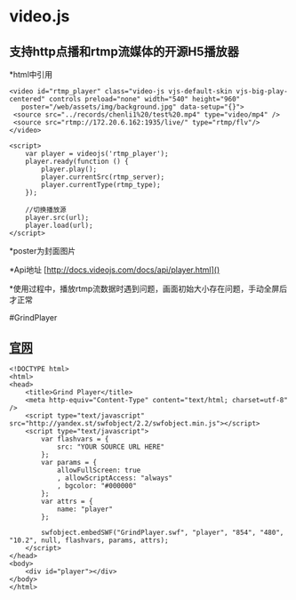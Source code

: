 # video.js

## 支持http点播和rtmp流媒体的开源H5播放器

*html中引用

	<video id="rtmp_player" class="video-js vjs-default-skin vjs-big-play-centered" controls preload="none" width="540" height="960"
       poster="/web/assets/img/background.jpg" data-setup="{}">
     <source src="../records/chenli1%20/test%20.mp4" type="video/mp4" />
     <source src="rtmp://172.20.6.162:1935/live/" type="rtmp/flv"/>
    </video>

    <script>
	    var player = videojs('rtmp_player');
	    player.ready(function () {
	        player.play();
	        player.currentSrc(rtmp_server);
	        player.currentType(rtmp_type);
	    });

	    //切换播放源
	    player.src(url);
        player.load(url);
    </script>

*poster为封面图片

*Api地址 [http://docs.videojs.com/docs/api/player.html]()

*使用过程中，播放rtmp流数据时遇到问题，画面初始大小存在问题，手动全屏后才正常

#GrindPlayer
## [官网](http://osmfhls.kutu.ru/docs/grind)

	<!DOCTYPE html>
	<html>
	<head>
	    <title>Grind Player</title>
	    <meta http-equiv="Content-Type" content="text/html; charset=utf-8" />
	    <script type="text/javascript" src="http://yandex.st/swfobject/2.2/swfobject.min.js"></script>
	    <script type="text/javascript">
	        var flashvars = {
	            src: "YOUR SOURCE URL HERE"
	        };
	        var params = {
	            allowFullScreen: true
	            , allowScriptAccess: "always"
	            , bgcolor: "#000000"
	        };
	        var attrs = {
	            name: "player"
	        };
	
	        swfobject.embedSWF("GrindPlayer.swf", "player", "854", "480", "10.2", null, flashvars, params, attrs);
	    </script>
	</head>
	<body>
	    <div id="player"></div>
	</body>
	</html>
